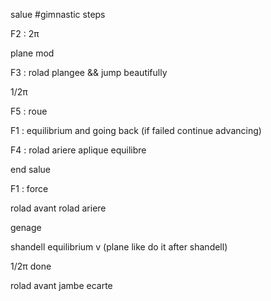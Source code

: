 
salue
#gimnastic steps

 F2 : 2π

 plane mod

 F3 : rolad plangee && jump beautifully

 1/2π

 F5 : roue


 F1 : equilibrium and going back (if failed continue advancing)


 F4 : rolad ariere aplique equilibre

 end salue

F1 : force

rolad avant
rolad ariere

genage

shandell
equilibrium v (plane like do it after shandell)

1/2π
done 



rolad avant jambe ecarte




